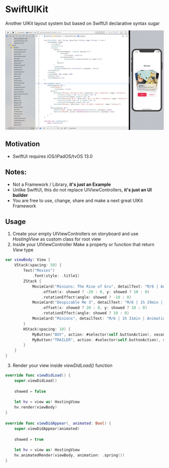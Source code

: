 # SwiftUIKit
Another UIKit layout system but based on SwiftUI declarative syntax sugar

![Example](https://raw.githubusercontent.com/garranhado/SwiftUIKit/master/Screenshot.jpg)

## Motivation
- SwiftUI requires iOS/iPadOS/tvOS 13.0

## Notes:
- Not a Framework / Library, **it's just an Example**
- Unlike SwiftUI, this do not replace UIViewControllers, **it's just an UI builder**
- You are free to use, change, share and make a next great UIKit Framework

## Usage

1. Create your empty UIViewControllers on storyboard and use *HostingView* as custom class for root view
2. Inside your UIViewController Make a property or function that return *View* type

```swift
var viewBody: View {
    VStack(spacing: 50) {
        Text("Movies")
            .font(style: .title1)
        ZStack {
            MovieCard("Minions: The Rise of Gru", detailText: "M/6 | Animation", image: "minions-2")
                .offset(x: showed ? -20 : 0, y: showed ? 10 : 0)
                .rotationEffect(angle: showed ? -10 : 0)
            MovieCard("Despicable Me 3", detailText: "M/6 | 1h 29min | Animation", image: "minions-3")
                .offset(x: showed ? 20 : 0, y: showed ? 10 : 0)
                .rotationEffect(angle: showed ? 10 : 0)
            MovieCard("Minions", detailText: "M/6 | 1h 31min | Animation", image: "minions-1")
        }
        HStack(spacing: 10) {
            MyButton("BUY", action: #selector(self.buttonAction), secondary: false)
            MyButton("TRAILER", action: #selector(self.buttonAction), secondary: true)
        }
    }
}
```

3. Render your view inside *viewDidLoad()* function

```swift
override func viewDidLoad() {
    super.viewDidLoad()
    
    showed = false
    
    let hv = view as! HostingView
    hv.render(viewBody)
}

override func viewDidAppear(_ animated: Bool) {
    super.viewDidAppear(animated)
    
    showed = true

    let hv = view as! HostingView
    hv.animatedRender(viewBody, animation: .spring())
}
```
